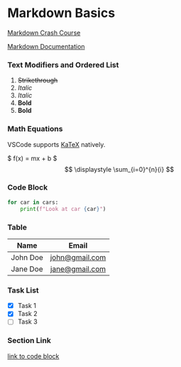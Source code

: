 # Markdown Basics
[Markdown Crash Course](https://www.youtube.com/watch?v=HUBNt18RFbo "Traversy Media")

[Markdown Documentation](https://www.markdownguide.org/basic-syntax/)

### Text Modifiers and Ordered List
1. ~~Strikethrough~~
1. _Italic_
1. *Italic*
1. __Bold__
1. **Bold**

### Math Equations
VSCode supports [KaTeX](https://katex.org/) natively.

$ f(x) = mx + b $
$$
\displaystyle
\sum_{i=0}^{n}{i}
$$

### Code Block
```python
for car in cars:
    print(f"Look at car {car}")
```

### Table
| Name     | Email          |
| :-----: | :---------------------: |
| John Doe | john@gmail.com |
| Jane Doe | jane@gmail.com |

### Task List
* [x] Task 1
* [x] Task 2
* [ ] Task 3

### Section Link
[link to code block](#code-block)